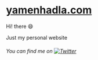 # [yamenhadla.com](https://www.yamenhadla.com)

Hi! there 😄

Just my personal website

###### You can find me on [![Twitter][1.2]][1]

[1.2]: http://i.imgur.com/wWzX9uB.png 
[1]: https://twitter.com/yamenhadla
